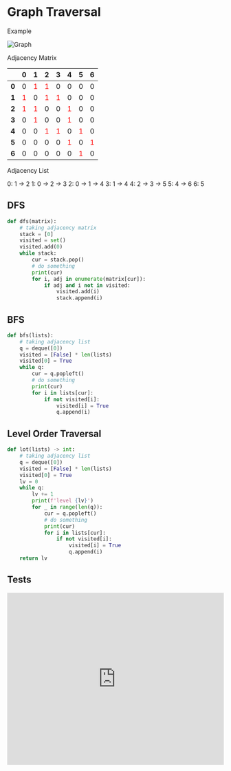 # Graph Traversal

Example

![Graph](@assets/img/algorithms/graph/graph.png)

Adjacency Matrix

|                                         |                0                 |                1                 |                2                 |                3                 |                4                 |                5                 |                6                 |
| :-------------------------------------: | :------------------------------: | :------------------------------: | :------------------------------: | :------------------------------: | :------------------------------: | :------------------------------: | :------------------------------: |
| <span style="font-weight:bold">0</span> |                0                 | <span style="color:red">1</span> | <span style="color:red">1</span> |                0                 |                0                 |                0                 |                0                 |
| <span style="font-weight:bold">1</span> | <span style="color:red">1</span> |                0                 | <span style="color:red">1</span> | <span style="color:red">1</span> |                0                 |                0                 |                0                 |
| <span style="font-weight:bold">2</span> | <span style="color:red">1</span> | <span style="color:red">1</span> |                0                 |                0                 | <span style="color:red">1</span> |                0                 |                0                 |
| <span style="font-weight:bold">3</span> |                0                 | <span style="color:red">1</span> |                0                 |                0                 | <span style="color:red">1</span> |                0                 |                0                 |
| <span style="font-weight:bold">4</span> |                0                 |                0                 | <span style="color:red">1</span> | <span style="color:red">1</span> |                0                 | <span style="color:red">1</span> |                0                 |
| <span style="font-weight:bold">5</span> |                0                 |                0                 |                0                 |                0                 | <span style="color:red">1</span> |                0                 | <span style="color:red">1</span> |
| <span style="font-weight:bold">6</span> |                0                 |                0                 |                0                 |                0                 |                0                 | <span style="color:red">1</span> |                0                 |

Adjacency List

0: 1 -> 2
1: 0 -> 2 -> 3
2: 0 -> 1 -> 4
3: 1 -> 4
4: 2 -> 3 -> 5
5: 4 -> 6
6: 5

## DFS

```py
def dfs(matrix):
    # taking adjacency matrix
    stack = [0]
    visited = set()
    visited.add(0)
    while stack:
        cur = stack.pop()
        # do something
        print(cur)
        for i, adj in enumerate(matrix[cur]):
            if adj and i not in visited:
                visited.add(i)
                stack.append(i)
```

## BFS

```py
def bfs(lists):
    # taking adjacency list
    q = deque([0])
    visited = [False] * len(lists)
    visited[0] = True
    while q:
        cur = q.popleft()
        # do something
        print(cur)
        for i in lists[cur]:
            if not visited[i]:
                visited[i] = True
                q.append(i)
```

## Level Order Traversal

```py
def lot(lists) -> int:
    # taking adjacency list
    q = deque([0])
    visited = [False] * len(lists)
    visited[0] = True
    lv = 0
    while q:
        lv += 1
        print(f'level {lv}')
        for _ in range(len(q)):
            cur = q.popleft()
            # do something
            print(cur)
            for i in lists[cur]:
                if not visited[i]:
                    visited[i] = True
                    q.append(i)
    return lv
```

## Tests

<iframe height="400px" width="100%" src="https://repl.it/@LucienZhang/graph-traversal?lite=true" scrolling="no" frameborder="no" allowtransparency="true" allowfullscreen="true" sandbox="allow-forms allow-pointer-lock allow-popups allow-same-origin allow-scripts allow-modals"></iframe>
